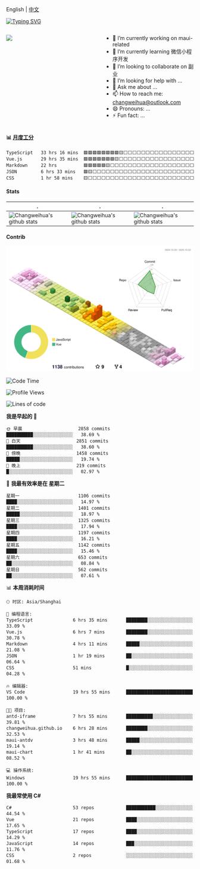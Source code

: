 English | [中文](README_CN.md)

[![Typing SVG](https://readme-typing-svg.herokuapp.com?color=%2336BCF7&center=true&vCenter=true&width=600&lines=Hi+there+👋,+I+am+Chang+Weihua;+Welcome+to+My+Profile!;Over+9+years+of+programming+experience;Always+learning+new+things+)](https://git.io/typing-svg)

<div style="display: grid;gap: 20px;grid-template-columns: repeat(auto-fit, minmax(240px, 1fr));">

[<img src="https://github-readme-stats.vercel.app/api?username=changweihua&show_icons=true&locale=cn" />](https://metrics.lecoq.io/changweihua#gh-light-mode-only)

<div>

- 🔭 I’m currently working on maui-related
- 🌱 I’m currently learning 微信小程序开发
- 👯 I’m looking to collaborate on 副业
- 🤔 I’m looking for help with ...
- 💬 Ask me about ...
- 📫 How to reach me: changweihua@outlook.com
- 😄 Pronouns: ...
- ⚡ Fun fact: ...

</div>

</div>

#### :bar_chart: [月度工分](https://github.com/changweihua/wakapi)

<!--START_SECTION:wakao-->

```txt
TypeScript   33 hrs 16 mins  🟩🟩🟩🟩🟩🟩🟩🟩🟨⬜⬜⬜⬜⬜⬜⬜⬜⬜⬜⬜⬜⬜⬜⬜⬜   34.33 %
Vue.js       29 hrs 35 mins  🟩🟩🟩🟩🟩🟩🟩🟨⬜⬜⬜⬜⬜⬜⬜⬜⬜⬜⬜⬜⬜⬜⬜⬜⬜   30.54 %
Markdown     22 hrs          🟩🟩🟩🟩🟩🟨⬜⬜⬜⬜⬜⬜⬜⬜⬜⬜⬜⬜⬜⬜⬜⬜⬜⬜⬜   22.71 %
JSON         6 hrs 33 mins   🟩🟨⬜⬜⬜⬜⬜⬜⬜⬜⬜⬜⬜⬜⬜⬜⬜⬜⬜⬜⬜⬜⬜⬜⬜   06.77 %
CSS          1 hr 58 mins    🟨⬜⬜⬜⬜⬜⬜⬜⬜⬜⬜⬜⬜⬜⬜⬜⬜⬜⬜⬜⬜⬜⬜⬜⬜   02.04 %
```

<!--END_SECTION:wakao-->

#### Stats ####


| .                                                                                                                                            | .                                                                                                                                      | .                                                                                                                                                     |
| -------------------------------------------------------------------------------------------------------------------------------------------- | -------------------------------------------------------------------------------------------------------------------------------------- | ----------------------------------------------------------------------------------------------------------------------------------------------------- |
| ![Changweihua's github stats](https://github-readme-stats.vercel.app/api?username=changweihua&show_icons=true&theme=radical&hide_title=true) | ![Changweihua's github stats](https://github-readme-stats.vercel.app/api/top-langs/?username=changweihua&theme=radical&layout=compact) | ![Changweihua's github stats](https://github-readme-stats.vercel.app/api?username=changweihua&show_icons=true&theme=radical&include_all_commits=true) |


#### Contrib ####

<!--   profile-green-animate -->
![](./profile-3d-contrib/profile-south-season-animate.svg)

<!--START_SECTION:waka-->
![Code Time](http://img.shields.io/badge/Code%20Time-1%2C884%20hrs%206%20mins-blue)

![Profile Views](http://img.shields.io/badge/%E4%B8%AA%E4%BA%BA%E8%B5%84%E6%96%99%E8%A7%82%E7%9C%8B%E6%AC%A1%E6%95%B0-1-blue)

![Lines of code](https://img.shields.io/badge/%E4%BB%8E%E3%80%8CHello%20World%E3%80%8D%E8%B5%B7%E6%88%91%E5%B7%B2%E7%BB%8F%E5%86%99%E4%BA%86-24.4%20million%20%E8%A1%8C%E4%BB%A3%E7%A0%81-blue)

**我是早起的 🐤** 

```text
🌞 早晨                     2858 commits        ██████████░░░░░░░░░░░░░░░   38.69 % 
🌆 白天                     2851 commits        ██████████░░░░░░░░░░░░░░░   38.60 % 
🌃 傍晚                     1458 commits        █████░░░░░░░░░░░░░░░░░░░░   19.74 % 
🌙 晚上                     219 commits         █░░░░░░░░░░░░░░░░░░░░░░░░   02.97 % 
```
📅 **我最有效率是在 星期二** 

```text
星期一                      1106 commits        ████░░░░░░░░░░░░░░░░░░░░░   14.97 % 
星期二                      1401 commits        █████░░░░░░░░░░░░░░░░░░░░   18.97 % 
星期三                      1325 commits        ████░░░░░░░░░░░░░░░░░░░░░   17.94 % 
星期四                      1197 commits        ████░░░░░░░░░░░░░░░░░░░░░   16.21 % 
星期五                      1142 commits        ████░░░░░░░░░░░░░░░░░░░░░   15.46 % 
星期六                      653 commits         ██░░░░░░░░░░░░░░░░░░░░░░░   08.84 % 
星期日                      562 commits         ██░░░░░░░░░░░░░░░░░░░░░░░   07.61 % 
```


📊 **本周消耗时间** 

```text
🕑︎ 时区: Asia/Shanghai

💬 编程语言: 
TypeScript               6 hrs 35 mins       ████████░░░░░░░░░░░░░░░░░   33.09 % 
Vue.js                   6 hrs 7 mins        ████████░░░░░░░░░░░░░░░░░   30.78 % 
Markdown                 4 hrs 11 mins       █████░░░░░░░░░░░░░░░░░░░░   21.08 % 
JSON                     1 hr 19 mins        ██░░░░░░░░░░░░░░░░░░░░░░░   06.64 % 
CSS                      51 mins             █░░░░░░░░░░░░░░░░░░░░░░░░   04.28 % 

🔥 编辑器: 
VS Code                  19 hrs 55 mins      █████████████████████████   100.00 % 

🐱‍💻 项目: 
antd-iframe              7 hrs 55 mins       ██████████░░░░░░░░░░░░░░░   39.81 % 
changweihua.github.io    6 hrs 28 mins       ████████░░░░░░░░░░░░░░░░░   32.53 % 
maui-antdv               3 hrs 48 mins       █████░░░░░░░░░░░░░░░░░░░░   19.14 % 
maui-chart               1 hr 41 mins        ██░░░░░░░░░░░░░░░░░░░░░░░   08.52 % 

💻 操作系统: 
Windows                  19 hrs 55 mins      █████████████████████████   100.00 % 
```

**我最常使用 C#** 

```text
C#                       53 repos            ███████████░░░░░░░░░░░░░░   44.54 % 
Vue                      21 repos            ████░░░░░░░░░░░░░░░░░░░░░   17.65 % 
TypeScript               17 repos            ████░░░░░░░░░░░░░░░░░░░░░   14.29 % 
JavaScript               14 repos            ███░░░░░░░░░░░░░░░░░░░░░░   11.76 % 
CSS                      2 repos             ░░░░░░░░░░░░░░░░░░░░░░░░░   01.68 % 
```




<!--END_SECTION:waka-->


<!-- ![](assets/Bottom_down.svg) -->
